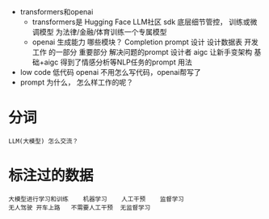 - transformers和openai
    - transformers是 Hugging Face LLM社区 sdk
        底层细节管控， 训练或微调模型 为法律/金融/体育训练一个专属模型
    - openai 生成能力 哪些模块？
        Completion 
        prompt 设计 设计数据表 开发工作 的一部分 重要部分
        解决问题的prompt 设计者
    aigc 让新手变架构   基础+aigc
    得到了情感分析等NLP任务的prompt 用法
- low code 低代码
    openai 不用怎么写代码，openai帮写了
- prompt 为什么， 怎么样工作的呢？

# 分词
    LLM(大模型) 怎么交流？
# 标注过的数据  
    大模型进行学习和训练    机器学习    人工干预    监督学习
    无人驾驶 开车上路   不需要人工干预  无监督学习